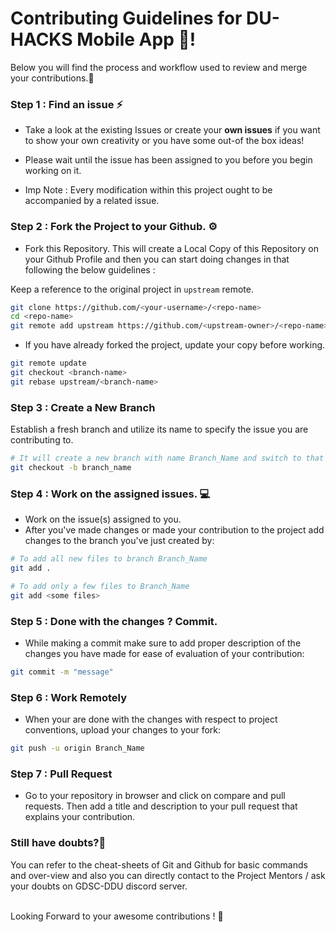 # Contributing Guidelines for DU-HACKS Mobile App 📱!

Below you will find the process and workflow used to review and merge your contributions.📝

### Step 1 : Find an issue ⚡

- Take a look at the existing Issues or create your **own issues** if you want to show your own creativity or you have some out-of the box ideas!

- Please wait until the issue has been assigned to you before you begin working on it.

- Imp Note : Every modification within this project ought to be accompanied by a related issue.

### Step 2 : Fork the Project to your Github. ⚙️

- Fork this Repository. This will create a Local Copy of this Repository on your Github Profile and then you can start doing changes in that following the below guidelines : 

Keep a reference to the original project in `upstream` remote.  
```bash
git clone https://github.com/<your-username>/<repo-name>  
cd <repo-name>  
git remote add upstream https://github.com/<upstream-owner>/<repo-name>  
```  
- If you have already forked the project, update your copy before working.
```bash
git remote update
git checkout <branch-name>
git rebase upstream/<branch-name>
```  
### Step 3 : Create a New Branch 

Establish a fresh branch and utilize its name to specify the issue you are contributing to.

```bash
# It will create a new branch with name Branch_Name and switch to that branch 
git checkout -b branch_name
```
### Step 4 : Work on the assigned issues. 💻

- Work on the issue(s) assigned to you.
- After you've made changes or made your contribution to the project add changes to the branch you've just created by:

```bash  
# To add all new files to branch Branch_Name  
git add .  

# To add only a few files to Branch_Name
git add <some files>
```
### Step 5 : Done with the changes ? Commit. 

- While making a commit make sure to add proper description of the changes you have made for ease of evaluation of your contribution:
```bash
git commit -m "message"  
```
### Step 6 : Work Remotely

- When your are done with the changes with respect to project conventions, upload your changes to your fork:

```bash  
git push -u origin Branch_Name
```
### Step 7 : Pull Request

- Go to your repository in browser and click on compare and pull requests.
Then add a title and description to your pull request that explains your contribution.  

### Still have doubts?🤔

You can refer to the cheat-sheets of Git and Github for basic commands and over-view and also you can directly contact to the Project Mentors / ask your doubts on GDSC-DDU discord server.

 <br>
Looking Forward to your awesome contributions ! 🚀
